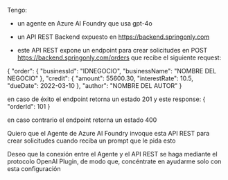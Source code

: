 Tengo:
- un agente en Azure AI Foundry que usa gpt-4o

- un API REST Backend expuesto en https://backend.springonly.com

- este API REST expone un endpoint para crear solicitudes en POST https://backend.springonly.com/orders que recibe el siguiente request:

{
    "order": {
        "businessId": "IDNEGOCIO",
        "businessName": "NOMBRE DEL NEGOCIO"
    },
    "credit": {
        "amount": 55600.30,
        "interestRate": 10.5,
        "dueDate": 2022-03-10
    },
    "author": "NOMBRE DEL AUTOR"
}

en caso de éxito el endpoint retorna un estado 201 y este response:
{
    "orderId": 101
}

en caso contrario el endpoint retorna un estado 400
 
Quiero que el Agente de Azure AI Foundry invoque esta API REST para crear solicitudes cuando reciba un prompt que le pida esto

Deseo que la conexión entre el Agente y el API REST se haga mediante el protocolo OpenAI Plugin, de modo que, concéntrate en ayudarme solo con esta configuración